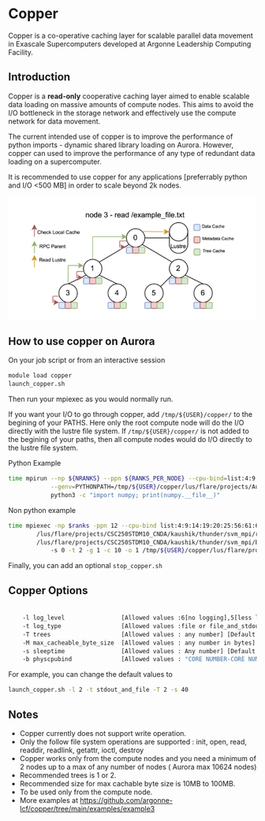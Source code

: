 # Copper 

Copper is a co-operative caching layer for scalable parallel data movement in Exascale Supercomputers developed at Argonne Leadership Computing Facility.

## Introduction

Copper is a **read-only** cooperative caching layer aimed to enable scalable data loading on massive amounts of compute nodes. This aims to avoid the I/O bottleneck in the storage network and effectively use the compute network for data movement.

The current intended use of copper is to improve the performance of python imports - dynamic shared library loading on Aurora. However, copper can used to improve the performance of any type of redundant data loading on a supercomputer.

It is recommended to use copper for any applications [preferrably python and I/O <500 MB] in order to scale beyond 2k nodes. 

![Copper Workflow](copper.gif "Copper Workflow Architecture")



## How to use copper on Aurora 

On your job script or from an interactive session 

```bash
module load copper
launch_copper.sh
```

Then run your mpiexec as you would normally run. 

If you want your I/O to go through copper, add ```/tmp/${USER}/copper/``` to the begining of your PATHS. Here only the root compute node will do the I/O directly with the lustre file system. 
If ```/tmp/${USER}/copper/``` is not added to the begining of your paths, then all compute nodes would do I/O directly to the lustre file system. 

Python Example

```bash
time mpirun --np ${NRANKS} --ppn ${RANKS_PER_NODE} --cpu-bind=list:4:9:14:19:20:25:56:61:66:71:74:79 --genvall \
            --genv=PYTHONPATH=/tmp/${USER}/copper/lus/flare/projects/Aurora_deployment/kaushik/copper/oct24/copper/run/copper_conda_env \
            python3 -c "import numpy; print(numpy.__file__)"

```

Non python example

```bash
time mpiexec -np $ranks -ppn 12 --cpu-bind list:4:9:14:19:20:25:56:61:66:71:74:79 --no-vni -genvall \
        /lus/flare/projects/CSC250STDM10_CNDA/kaushik/thunder/svm_mpi/run/aurora/wrapper.sh \
        /lus/flare/projects/CSC250STDM10_CNDA/kaushik/thunder/svm_mpi/build_ws1024/bin/thundersvm-train \ 
            -s 0 -t 2 -g 1 -c 10 -o 1 /tmp/${USER}/copper/lus/flare/projects/CSC250STDM10_CNDA/kaushik/thunder/svm_mpi/data/sc-40-data/real-sim_M100000_K25000_S0.836  
```

Finally, you can add an optional ```stop_copper.sh```


## Copper Options 

```bash
   
    -l log_level                [Allowed values :6[no logging],5[less logging],4,3,2,1[more logging] ] [Default : 6]
    -t log_type                 [Allowed values :file or file_and_stdout ] [Default : file]
    -T trees                    [Allowed values : any number] [Default : 1] 
    -M max_cacheable_byte_size  [Allowed values : any number in bytes] [Default : 10MB]
    -s sleeptime                [Allowed values : Any number] [Default : 20 seconds] Recommended to use 60 seconds for 4k nodes
    -b physcpubind              [Allowed values : "CORE NUMBER-CORE NUMBER"] [Default : "48-51"]

```

For example, you can change the default values to

```bash
launch_copper.sh -l 2 -t stdout_and_file -T 2 -s 40
```

## Notes

* Copper currently does not support write operation. 
* Only the follow file system operations are supported : init, open, read, readdir, readlink, getattr, ioctl, destroy
* Copper works only from the compute nodes and you need a minimum of 2 nodes up to a max of any number of nodes ( Aurora max 10624 nodes)
* Recommended trees is 1 or 2. 
* Recommended size for max cachable byte size is 10MB to 100MB.
* To be used only from the compute node.
* More examples at https://github.com/argonne-lcf/copper/tree/main/examples/example3 


